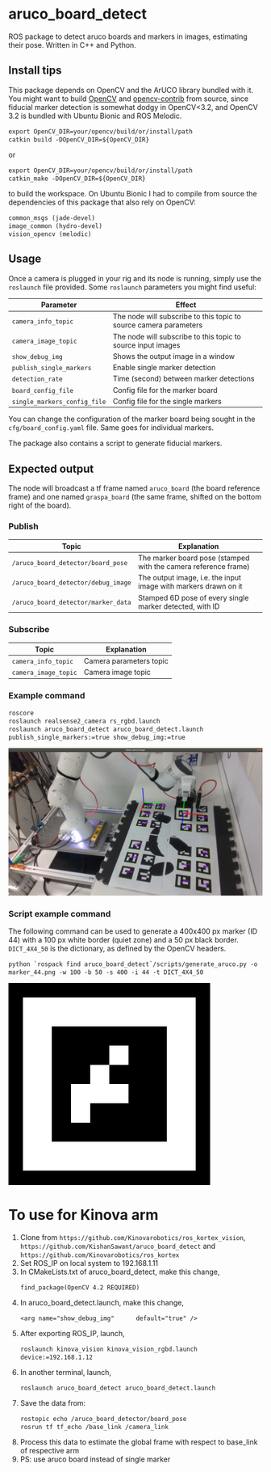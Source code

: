 # aruco_board_detect

ROS package to detect aruco boards and markers in images, estimating their pose. Written in C++ and Python.

## Install tips

This package depends on OpenCV and the ArUCO library bundled with it. You might want to build [OpenCV](https://github.com/opencv/opencv) and [opencv-contrib](https://github.com/opencv/opencv-contrib) from source, since fiducial marker detection is somewhat dodgy in OpenCV<3.2, and OpenCV 3.2 is bundled with Ubuntu Bionic and ROS Melodic.


 ```
export OpenCV_DIR=your/opencv/build/or/install/path
catkin build -DOpenCV_DIR=${OpenCV_DIR}
 ```
or
```
export OpenCV_DIR=your/opencv/build/or/install/path
catkin_make -DOpenCV_DIR=${OpenCV_DIR}
```
to build the workspace. On Ubuntu Bionic I had to compile from source the dependencies of this package that also rely on OpenCV:
```
common_msgs (jade-devel)
image_common (hydro-devel)
vision_opencv (melodic)
```

## Usage

Once a camera is plugged in your rig and its node is running, simply use the `roslaunch` file provided. Some `roslaunch` parameters you might find useful:

| Parameter | Effect |
| --- | --- |
| `camera_info_topic`               | The node will subscribe to this topic to source camera parameters |
| `camera_image_topic`              | The node will subscribe to this topic to source input images |
| `show_debug_img`                  | Shows the output image in a window |
| `publish_single_markers`          | Enable single marker detection |
| `detection_rate`                  | Time (second) between marker detections |
| `board_config_file`               | Config file for the marker board |
| `single_markers_config_file`      | Config file for the single markers |

You can change the configuration of the marker board being sought in the `cfg/board_config.yaml` file. Same goes for individual markers.

The package also contains a script to generate fiducial markers.

## Expected output

The node will broadcast a tf frame named `aruco_board` (the board reference frame) and one named `graspa_board` (the same frame, shifted on the bottom right of the board).

### Publish

| Topic | Explanation |
| - | - |
| `/aruco_board_detector/board_pose` | The marker board pose (stamped with the camera reference frame) |
| `/aruco_board_detector/debug_image` | The output image, i.e. the input image with markers drawn on it |
| `/aruco_board_detector/marker_data` | Stamped 6D pose of every single marker detected, with ID |

### Subscribe

| Topic | Explanation |
| - | - |
| `camera_info_topic` | Camera parameters topic |
| `camera_image_topic` | Camera image topic |

### Example command

```
roscore
roslaunch realsense2_camera rs_rgbd.launch
roslaunch aruco_board_detect aruco_board_detect.launch publish_single_markers:=true show_debug_img:=true
```

<img src=assets/output.jpeg width=1000/>

### Script example command

The following command can be used to generate a 400x400 px marker (ID 44) with a 100 px white border (quiet zone) and a 50 px black border. `DICT_4X4_50` is the dictionary, as defined by the OpenCV headers.

```
python `rospack find aruco_board_detect`/scripts/generate_aruco.py -o marker_44.png -w 100 -b 50 -s 400 -i 44 -t DICT_4X4_50

```

<img src=assets/marker_44.png width=400/>


# To use for Kinova arm

1. Clone from `https://github.com/Kinovarobotics/ros_kortex_vision`, `https://github.com/KishanSawant/aruco_board_detect` and `https://github.com/Kinovarobotics/ros_kortex`
2. Set ROS_IP on local system to 192.168.1.11
3. In CMakeLists.txt of aruco_board_detect, make this change,
    ```
    find_package(OpenCV 4.2 REQUIRED)
    ```
4. In aruco_board_detect.launch, make this change,
    ```
    <arg name="show_debug_img"      default="true" />
    ```
5. After exporting ROS_IP, launch,
    ```
    roslaunch kinova_vision kinova_vision_rgbd.launch device:=192.168.1.12
    ```
6. In another terminal, launch,
    ```
    roslaunch aruco_board_detect aruco_board_detect.launch
    ``` 
7. Save the data from: 
    ```
    rostopic echo /aruco_board_detector/board_pose
    rosrun tf tf_echo /base_link /camera_link
    ```
8. Process this data to estimate the global frame with respect to base_link of respective arm
9. PS: use aruco board instead of single marker